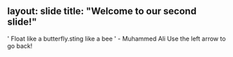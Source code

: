 layout: slide
title: "Welcome to our second slide!"
---
' Float like a butterfly.sting like a bee ' - Muhammed Ali 
Use the left arrow to go back!
